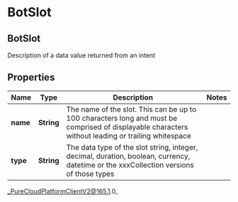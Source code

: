 # BotSlot

## BotSlot
Description of a data value returned from an intent

## Properties

|Name | Type | Description | Notes|
|------------ | ------------- | ------------- | -------------|
| **name** | **String** | The name of the slot. This can be up to 100 characters long and must be comprised of displayable characters without leading or trailing whitespace | |
| **type** | **String** | The data type of the slot string, integer, decimal, duration, boolean, currency, datetime or the xxxCollection versions of those types | |



_PureCloudPlatformClientV2@165.1.0_
